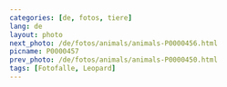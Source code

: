 ```yaml
---
categories: [de, fotos, tiere]
lang: de
layout: photo
next_photo: /de/fotos/animals/animals-P0000456.html
picname: P0000457
prev_photo: /de/fotos/animals/animals-P0000450.html
tags: [Fotofalle, Leopard]
---
```

